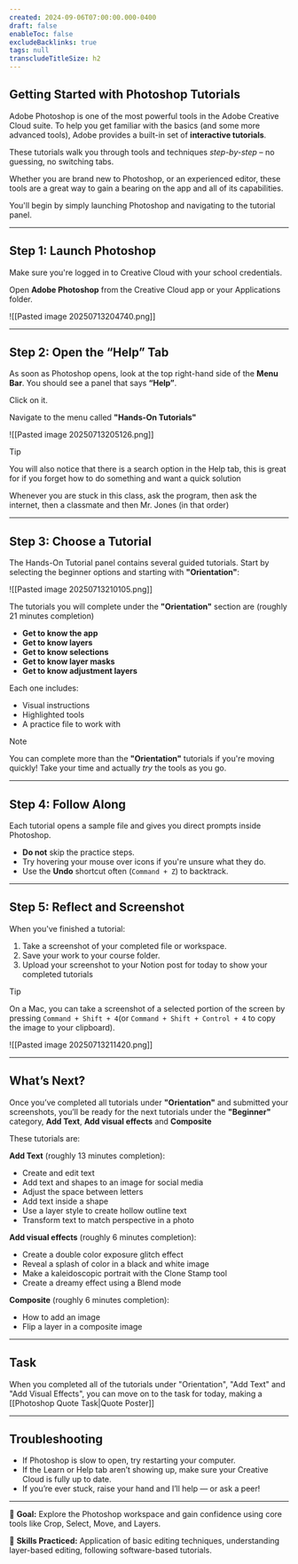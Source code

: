 ```yaml
---
created: 2024-09-06T07:00:00.000-0400
draft: false
enableToc: false
excludeBacklinks: true
tags: null
transcludeTitleSize: h2
---
```


## Getting Started with Photoshop Tutorials

Adobe Photoshop is one of the most powerful tools in the Adobe Creative Cloud suite. To help you get familiar with the basics (and some more advanced tools), Adobe provides a built-in set of **interactive tutorials**.

These tutorials walk you through tools and techniques *step-by-step* – no guessing, no switching tabs.

Whether you are brand new to Photoshop, or an experienced editor, these tools are a great way to gain a bearing on the app and all of its capabilities.

You'll begin by simply launching Photoshop and navigating to the tutorial panel.

---

## Step 1: Launch Photoshop

Make sure you're logged in to Creative Cloud with your school credentials.

Open **Adobe Photoshop** from the Creative Cloud app or your Applications folder.

![[Pasted image 20250713204740.png]]

---

## Step 2: Open the “Help” Tab

As soon as Photoshop opens, look at the top right-hand side of the **Menu Bar**. You should see a panel that says **“Help”**.

Click on it.

Navigate to the menu called **"Hands-On Tutorials"**

![[Pasted image 20250713205126.png]]

> [!TIP]
> You will also notice that there is a search option in the Help tab, this is great for if you forget how to do something and want a quick solution
>
> Whenever you are stuck in this class, ask the program, then ask the internet, then a classmate and then Mr. Jones (in that order)

---

## Step 3: Choose a Tutorial

The Hands-On Tutorial panel contains several guided tutorials. Start by selecting the beginner options and starting with **"Orientation"**:

![[Pasted image 20250713210105.png]]

The tutorials you will complete under the **"Orientation"** section are (roughly 21 minutes completion)
- **Get to know the app**
- **Get to know layers**
- **Get to know selections**
- **Get to know layer masks**
- **Get to know adjustment layers**

Each one includes:
- Visual instructions
- Highlighted tools
- A practice file to work with


> [!NOTE]
> You can complete more than the **"Orientation"** tutorials if you're moving quickly! Take your time and actually *try* the tools as you go. 

---

## Step 4: Follow Along

Each tutorial opens a sample file and gives you direct prompts inside Photoshop.

- **Do not** skip the practice steps.
- Try hovering your mouse over icons if you're unsure what they do.
- Use the **Undo** shortcut often (`Command + Z`) to backtrack.

---

## Step 5: Reflect and Screenshot

When you've finished a tutorial:
1. Take a screenshot of your completed file or workspace.
2. Save your work to your course folder.
3. Upload your screenshot to your Notion post for today to show your completed tutorials

> [!TIP]
> On a Mac, you can take a screenshot of a selected portion of the screen by pressing `Command + Shift + 4`(or `Command + Shift + Control + 4` to copy the image to your clipboard).

![[Pasted image 20250713211420.png]]

---

## What’s Next?

Once you’ve completed all tutorials under **"Orientation"** and submitted your screenshots, you’ll be ready for the next tutorials under the **"Beginner"** category, **Add Text**, **Add visual effects** and **Composite**

These tutorials are:

**Add Text** (roughly 13 minutes completion):
- Create and edit text
- Add text and shapes to an image for social media
- Adjust the space between letters
- Add text inside a shape
- Use a layer style to create hollow outline text
- Transform text to match perspective in a photo

**Add visual effects** (roughly 6 minutes completion):
- Create a double color exposure glitch effect
- Reveal a splash of color in a black and white image
- Make a kaleidoscopic portrait with the Clone Stamp tool
- Create a dreamy effect using a Blend mode

**Composite** (roughly 6 minutes completion):
- How to add an image
- Flip a layer in a composite image


---
## Task
When you completed all of the tutorials under "Orientation", "Add Text" and "Add Visual Effects", you can move on to the task for today, making a [[Photoshop Quote Task|Quote Poster]]

---

## Troubleshooting

- If Photoshop is slow to open, try restarting your computer.
- If the Learn or Help tab aren’t showing up, make sure your Creative Cloud is fully up to date.
- If you’re ever stuck, raise your hand and I’ll help — or ask a peer!

---

🎯 **Goal:** Explore the Photoshop workspace and gain confidence using core tools like Crop, Select, Move, and Layers.

🧠 **Skills Practiced:** Application of basic editing techniques, understanding layer-based editing, following software-based tutorials.